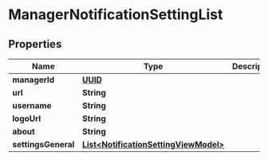 # ManagerNotificationSettingList

## Properties
Name | Type | Description | Notes
------------ | ------------- | ------------- | -------------
**managerId** | [**UUID**](UUID.md) |  |  [optional]
**url** | **String** |  |  [optional]
**username** | **String** |  |  [optional]
**logoUrl** | **String** |  |  [optional]
**about** | **String** |  |  [optional]
**settingsGeneral** | [**List&lt;NotificationSettingViewModel&gt;**](NotificationSettingViewModel.md) |  |  [optional]
